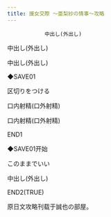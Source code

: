 ```yaml
---
title: 援女交際 ～亜梨紗の情事～攻略
---
```


                中出し(外出し)

中出し(外出し)

中出し(外出し)

◆SAVE01

区切りをつける

口内射精(口外射精)

口内射精(口外射精)



END1



◆SAVE01开始

このままでいい

中出し(外出し)



END2(TRUE)



原日文攻略刊载于誠也の部屋。


              
